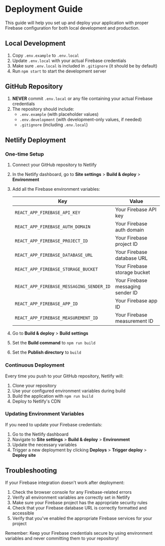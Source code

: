 # Deployment Guide

This guide will help you set up and deploy your application with proper Firebase configuration for both local development and production.

## Local Development

1. Copy `.env.example` to `.env.local`
2. Update `.env.local` with your actual Firebase credentials
3. Make sure `.env.local` is included in `.gitignore` (it should be by default)
4. Run `npm start` to start the development server

## GitHub Repository

1. **NEVER** commit `.env.local` or any file containing your actual Firebase credentials
2. The repository should include:
   - `.env.example` (with placeholder values)
   - `.env.development` (with development-only values, if needed)
   - `.gitignore` (including `.env.local`)

## Netlify Deployment

### One-time Setup

1. Connect your GitHub repository to Netlify
2. In the Netlify dashboard, go to **Site settings** > **Build & deploy** > **Environment**
3. Add all the Firebase environment variables:

   | Key | Value |
   | --- | --- |
   | `REACT_APP_FIREBASE_API_KEY` | Your Firebase API key |
   | `REACT_APP_FIREBASE_AUTH_DOMAIN` | Your Firebase auth domain |
   | `REACT_APP_FIREBASE_PROJECT_ID` | Your Firebase project ID |
   | `REACT_APP_FIREBASE_DATABASE_URL` | Your Firebase database URL |
   | `REACT_APP_FIREBASE_STORAGE_BUCKET` | Your Firebase storage bucket |
   | `REACT_APP_FIREBASE_MESSAGING_SENDER_ID` | Your Firebase messaging sender ID |
   | `REACT_APP_FIREBASE_APP_ID` | Your Firebase app ID |
   | `REACT_APP_FIREBASE_MEASUREMENT_ID` | Your Firebase measurement ID |

4. Go to **Build & deploy** > **Build settings**
5. Set the **Build command** to `npm run build`
6. Set the **Publish directory** to `build`

### Continuous Deployment

Every time you push to your GitHub repository, Netlify will:
1. Clone your repository
2. Use your configured environment variables during build
3. Build the application with `npm run build`
4. Deploy to Netlify's CDN

### Updating Environment Variables

If you need to update your Firebase credentials:
1. Go to the Netlify dashboard
2. Navigate to **Site settings** > **Build & deploy** > **Environment**
3. Update the necessary variables
4. Trigger a new deployment by clicking **Deploys** > **Trigger deploy** > **Deploy site**

## Troubleshooting

If your Firebase integration doesn't work after deployment:

1. Check the browser console for any Firebase-related errors
2. Verify all environment variables are correctly set in Netlify
3. Make sure your Firebase project has the appropriate security rules
4. Check that your Firebase database URL is correctly formatted and accessible
5. Verify that you've enabled the appropriate Firebase services for your project

Remember: Keep your Firebase credentials secure by using environment variables and never committing them to your repository! 